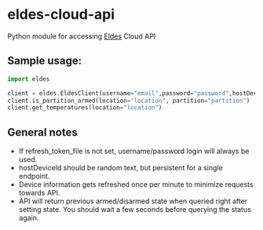 # eldes-cloud-api
Python module for accessing [Eldes](https://eldesalarms.com/) Cloud API

## Sample usage:

```python
import eldes

client = eldes.EldesClient(username="email",password="password",hostDeviceId="xx", refresh_token_file="refresh_token.txt")
client.is_partition_armed(location="location", partition="partition")
client.get_temperatures(location="location")
```

## General notes
 - If refresh_token_file is not set, username/password login will always be used.
 - hostDeviceId should be random text, but persistent for a single endpoint.
 - Device information gets refreshed once per minute to minimize requests towards API.
 - API will return previous armed/disarmed state when queried right after setting state. You should wait a few seconds before querying the status again.
